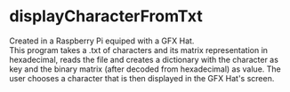 # displayCharacterFromTxt
Created in a Raspberry Pi equiped with a GFX Hat.</br>
This program takes a .txt of characters and its matrix representation in hexadecimal, reads the file and creates a dictionary with the character as key and the binary matrix (after decoded from hexadecimal) as value. The user chooses a character that is then displayed in the GFX Hat's screen. 

